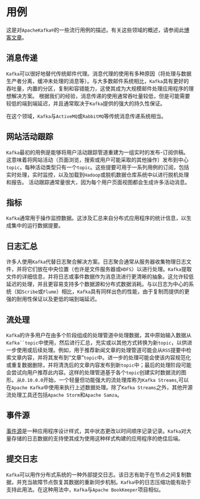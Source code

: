 # 用例
这是对`ApacheKafka®`的一些流行用例的描述。有关这些领域的概述，请参阅此[博客文章](https://engineering.linkedin.com/distributed-systems/log-what-every-software-engineer-should-know-about-real-time-datas-unifying)。

## 消息传递
`Kafka`可以很好地替代传统邮件代理。消息代理的使用有多种原因（将处理与数据生产者分离，缓冲未处理的消息等）。与大多数邮件系统相比，`Kafka`具有更好的吞吐量，内置的分区，复制和容错能力，这使其成为大规模邮件处理应用程序的理想解决方案。
根据我们的经验，消息传递的使用通常吞吐量较低，但是可能需要较低的端到端延迟，并且通常取决于`Kafka`提供的强大的持久性保证。

在这个领域，`Kafka`与`ActiveMQ`或`RabbitMQ`等传统消息传递系统相当。

## 网站活动跟踪
`Kafka`最初的用例是能够将用户活动跟踪管道重建为一组实时的发布-订阅供稿。这意味着将网站活动（页面浏览，搜索或用户可能采取的其他操作）发布到中心`topic`，每种活动类型只有一个`topic`。这些提要可用于一系列用例的订阅，包括实时处理，实时监控，以及加载到`Hadoop`或脱机数据仓库系统中以进行脱机处理和报告。
活动跟踪通常量很大，因为每个用户页面视图都会生成许多活动消息。

## 指标
`Kafka`通常用于操作监控数据。这涉及汇总来自分布式应用程序的统计信息，以生成集中的运行数据提要。

## 日志汇总
许多人使用`Kafka`代替日志聚合解决方案。日志聚合通常从服务器收集物理日志文件，并将它们放在中央位置（也许是文件服务器或`HDFS`）以进行处理。`Kafka`提取文件的详细信息，并将日志或事件数据作为消息流进行更清晰的抽象。这允许较低延迟的处理，并且更容易支持多个数据源和分布式数据消耗。与以日志为中心的系统（如`Scribe`或`Flume`）相比，`Kafka`具有同样出色的性能，由于复制而提供的更强的耐用性保证以及更低的端到端延迟。

## 流处理
`Kafka`的许多用户在由多个阶段组成的处理管道中处理数据，其中原始输入数据从`Kafka``topic`中使用，然后进行汇总，充实或以其他方式转换为新`topic`，以供进一步使用或后续处理。例如，用于推荐新闻文章的处理管道可能会从`RSS`提要中检索文章内容，并将其发布到“文章”`topic`中。进一步的处理可能会使该内容规范化或重复数据删除，并将清洗后的文章内容发布到新`topic`中；最后的处理阶段可能会尝试向用户推荐此内容。这样的处理管道基于各个`topic`创建实时数据流的图形。从`0.10.0.0`开始，一个轻量但功能强大的流处理库称为`Kafka Streams`,可以在`Apache Kafka`中使用来执行上述数据处理。除了`Kafka Streams`之外，其他开源流处理工具还包括`Apache Storm`和`Apache Samza`。

## 事件源
[事件源](https://martinfowler.com/eaaDev/EventSourcing.html)是一种应用程序设计样式，其中状态更改以时间顺序记录记录。`Kafka`对大量存储的日志数据的支持使其成为使用这种样式构建的应用程序的绝佳后端。

## 提交日志
`Kafka`可以用作分布式系统的一种外部提交日志。该日志有助于在节点之间复制数据，并充当故障节点恢复其数据的重新同步机制。`Kafka`中的日志压缩功能有助于支持此用法。在这种用法中，`Kafka`与`Apache BookKeeper`项目相似。
